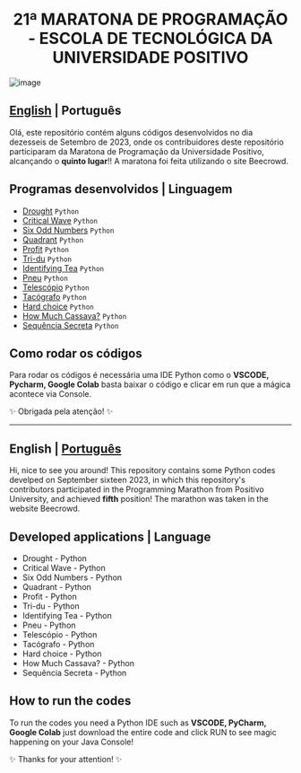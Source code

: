 <h1 align="center">
  <br>21ª MARATONA DE PROGRAMAÇÃO - ESCOLA DE TECNOLÓGICA DA UNIVERSIDADE POSITIVO</h1>

![image](https://github.com/GabrielaSchmitt/21-MARATONA-DE-PROGRAMA-O-CTI-UP/assets/86369677/b9090b0d-b3f6-4906-a954-fb19bf2dcbf2)

<a id="pt-readme"></a>
## [English](#en-readme) | Português

Olá, este repositório contém alguns códigos desenvolvidos no dia dezesseis de Setembro de 2023, onde os contribuidores deste repositório participaram da Maratona de Programação da Universidade Positivo, alcançando o **quinto lugar**!! A maratona foi feita utilizando o site Beecrowd. 


## Programas desenvolvidos   |     Linguagem

- [Drought](https://github.com/GabrielaSchmitt/21-MARATONA-DE-PROGRAMA-O-CTI-UP/blob/main/Drought.py) `Python`
- [Critical Wave](https://github.com/GabrielaSchmitt/21-MARATONA-DE-PROGRAMA-O-CTI-UP/blob/main/CriticalWave.py) `Python`
- [Six Odd Numbers](https://github.com/GabrielaSchmitt/21-MARATONA-DE-PROGRAMA-O-CTI-UP/blob/main/SixOddNumbers.py) `Python`
- [Quadrant](https://github.com/GabrielaSchmitt/21-MARATONA-DE-PROGRAMA-O-CTI-UP/blob/main/Quadrant.py) `Python`
- [Profit](https://github.com/GabrielaSchmitt/21-MARATONA-DE-PROGRAMA-O-CTI-UP/blob/main/Profit.py) `Python`
- [Tri-du](https://github.com/GabrielaSchmitt/21-MARATONA-DE-PROGRAMA-O-CTI-UP/blob/main/Tri-du.py) `Python`
- [Identifying Tea](https://github.com/GabrielaSchmitt/21-MARATONA-DE-PROGRAMA-O-CTI-UP/blob/main/IdentifyingTea.py) `Python`
- [Pneu](https://github.com/GabrielaSchmitt/21-MARATONA-DE-PROGRAMA-O-CTI-UP/blob/main/Pneu.py) `Python`
- [Telescópio](https://github.com/GabrielaSchmitt/21-MARATONA-DE-PROGRAMA-O-CTI-UP/blob/main/Telescopio.py) `Python`
- [Tacógrafo](https://github.com/GabrielaSchmitt/21-MARATONA-DE-PROGRAMA-O-CTI-UP/blob/main/Tacografo.py) `Python`
- [Hard choice](https://github.com/GabrielaSchmitt/21-MARATONA-DE-PROGRAMA-O-CTI-UP/blob/main/HardChoice.py) `Python`
- [How Much Cassava?](https://github.com/GabrielaSchmitt/21-MARATONA-DE-PROGRAMA-O-CTI-UP/blob/main/HowMuchCassava.py) `Python`
- [Sequência Secreta](https://github.com/GabrielaSchmitt/21-MARATONA-DE-PROGRAMA-O-CTI-UP/blob/main/SequenciaSecreta.py) `Python`

## Como rodar os códigos

Para rodar os códigos é necessária uma IDE Python como o **VSCODE, Pycharm, Google Colab** basta baixar o código e clicar em run que a mágica acontece via Console. 

✨ Obrigada pela atenção! ✨

--------

<a id="en-readme"></a>
## English | [Português](#pt-readme)


Hi, nice to see you around! This repository contains some Python codes develped on September sixteen 2023, in which this repository's contributors participated in the Programming Marathon from Positivo University, and achieved **fifth** position! The marathon was taken in the website Beecrowd. 


## Developed applications    |     Language

- Drought - Python
- Critical Wave - Python
- Six Odd Numbers - Python
- Quadrant - Python
- Profit - Python
- Tri-du - Python
- Identifying Tea - Python
- Pneu - Python
- Telescópio - Python
- Tacógrafo - Python
- Hard choice - Python
- How Much Cassava? - Python
- Sequência Secreta - Python

## How to run the codes

To run the codes you need a Python IDE such as **VSCODE, PyCharm, Google Colab**   just download the entire code and click RUN to see magic happening on your Java Console! 


✨ Thanks for your attention! ✨
